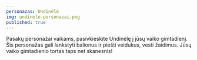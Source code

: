 ```yaml
---
personazas: Undinėlė
img: undinele-personazai.png
published: true
---
```

Pasakų personažai vaikams, pasivkieskite Undinėlę į jūsų vaiko gimtadienį. Šis personažas gali lankstyti balionus ir piešti veidukus, vesti žaidimus. Jūsų vaiko gimtadienio tortas taps net skanesnis!